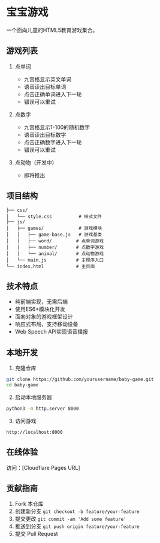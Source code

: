 # 宝宝游戏

一个面向儿童的HTML5教育游戏集合。

## 游戏列表

1. 点单词
   - 九宫格显示英文单词
   - 语音读出目标单词
   - 点击正确单词进入下一轮
   - 错误可以重试

2. 点数字
   - 九宫格显示1-100的随机数字
   - 语音读出目标数字
   - 点击正确数字进入下一轮
   - 错误可以重试

3. 点动物（开发中）
   - 即将推出

## 项目结构

```
├── css/
│   └── style.css          # 样式文件
├── js/
│   ├── games/             # 游戏模块
│   │   ├── game-base.js   # 游戏基类
│   │   ├── word/         # 点单词游戏
│   │   ├── number/       # 点数字游戏
│   │   └── animal/       # 点动物游戏
│   └── main.js           # 主程序入口
└── index.html            # 主页面
```

## 技术特点

- 纯前端实现，无需后端
- 使用ES6+模块化开发
- 面向对象的游戏框架设计
- 响应式布局，支持移动设备
- Web Speech API实现语音播报

## 本地开发

1. 克隆仓库
```bash
git clone https://github.com/yourusername/baby-game.git
cd baby-game
```

2. 启动本地服务器
```bash
python3 -m http.server 8000
```

3. 访问游戏
```
http://localhost:8000
```

## 在线体验

访问：[Cloudflare Pages URL]

## 贡献指南

1. Fork 本仓库
2. 创建新分支 `git checkout -b feature/your-feature`
3. 提交更改 `git commit -am 'Add some feature'`
4. 推送到分支 `git push origin feature/your-feature`
5. 提交 Pull Request
